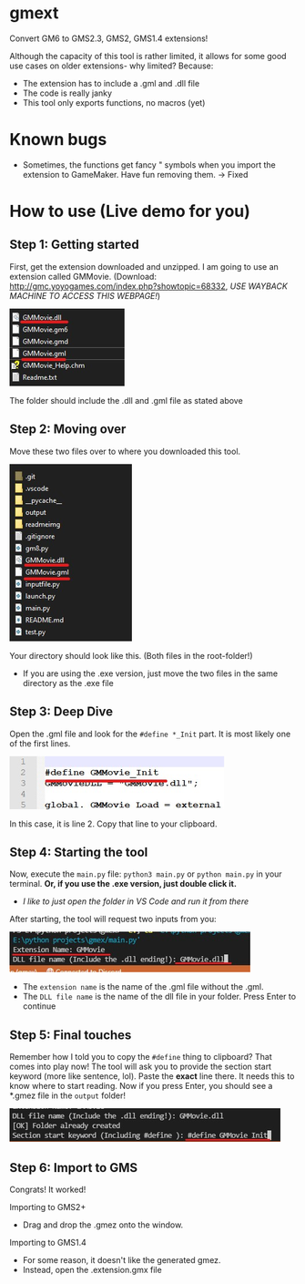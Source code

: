 # gmext
Convert GM6 to GMS2.3, GMS2, GMS1.4 extensions!

Although the capacity of this tool is rather limited, it allows for some good use cases on older extensions- why limited?
Because:

 - The extension has to include a .gml and .dll file
 - The code is really janky
 - This tool only exports functions, no macros (yet)
# Known bugs
- Sometimes, the functions get fancy " symbols when you import the extension to GameMaker. Have fun removing them. -> Fixed

 # How to use (Live demo for you)
##  Step 1: Getting started
 First, get the extension downloaded and unzipped. I am going to use an extension called GMMovie. 
 (Download: http://gmc.yoyogames.com/index.php?showtopic=68332, *USE WAYBACK MACHINE TO ACCESS THIS WEBPAGE!*)
 
 ![enter image description here](https://raw.githubusercontent.com/sam-k0/gmext/master/readmeimg/image1.jpg?token=GHSAT0AAAAAABKIPFIWZ6SI7LG5GKUCVYJQYRPJOBQ)
 
 
 The folder should include the .dll and .gml file as stated above
 ## Step 2: Moving over
 Move these two files over to where you downloaded this tool.
 
 
 ![enter image description here](https://raw.githubusercontent.com/sam-k0/gmext/master/readmeimg/image2.jpg?token=GHSAT0AAAAAABKIPFIX4NDUVZI7ABCLWG4EYRPJOOQ)
 
 Your directory should look like this. (Both files in the root-folder!)
 - If you are using the .exe version, just move the two files in the same directory as the .exe file
 ## Step 3: Deep Dive
 Open the .gml file and look for the `#define *_Init` part. It is most likely one of the first lines.
 
 ![enter image description here](https://raw.githubusercontent.com/sam-k0/gmext/master/readmeimg/image3.jpg?token=GHSAT0AAAAAABKIPFIWGJDDGOJXGOYIBAM2YRPJS6Q)
 
 In this case, it is line 2. Copy that line to your clipboard.
 ## Step 4: Starting the tool
 Now, execute the `main.py` file: `python3 main.py` or `python main.py` in your terminal.
 **Or, if you use the .exe version, just double click it.**
 - *I like to just open the folder in VS Code and run it from there*
 
After starting, the tool will request two inputs from you:
 
 ![enter image description here](https://raw.githubusercontent.com/sam-k0/gmext/master/readmeimg/image4.jpg?token=GHSAT0AAAAAABKIPFIXR35SOZ2UBR5PIND2YRPJWUA)
 
 - The `extension name` is the name of the .gml file without the .gml.
 - The `DLL file name` is the name of the dll file in your folder. 
 Press Enter to continue
 ## Step 5: Final touches
 Remember how I told you to copy the `#define` thing to clipboard?
 That comes into play now!
 The tool will ask you to provide the section start keyword (more like sentence, lol).
 Paste the **exact** line there. It needs this to know where to start reading.
 Now if you press Enter, you should see a *.gmez file in the `output` folder!
 
 ![enter image description here](https://raw.githubusercontent.com/sam-k0/gmext/master/readmeimg/image5.jpg?token=GHSAT0AAAAAABKIPFIWCRNNQTBKXMM6ICA4YRPJ23Q)

## Step 6: Import to GMS
  Congrats! It worked!

Importing to GMS2+
- Drag and drop the .gmez onto the window.

Importing to GMS1.4
- For some reason, it doesn't like the generated gmez.
- Instead, open the .extension.gmx file
